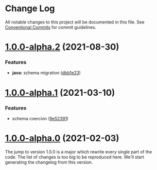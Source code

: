 # Change Log

All notable changes to this project will be documented in this file.
See [Conventional Commits](https://conventionalcommits.org) for commit guidelines.

# [1.0.0-alpha.2](https://github.com/adaltas/node-nikita/compare/@nikitajs/java@1.0.0-alpha.1...@nikitajs/java@1.0.0-alpha.2) (2021-08-30)


### Features

* **java:** schema migration ([dbb1e23](https://github.com/adaltas/node-nikita/commit/dbb1e234e648d7b793eb797c350d5adb727056cc))





# [1.0.0-alpha.1](https://github.com/adaltas/node-nikita/compare/@nikitajs/java@1.0.0-alpha.0...@nikitajs/java@1.0.0-alpha.1) (2021-03-10)


### Features

* schema coercion ([9e52391](https://github.com/adaltas/node-nikita/commit/9e52391852a8e45b35674faa44f17747303b2851))





# [1.0.0-alpha.0](https://github.com/adaltas/node-nikita/compare/@nikitajs/java@0.9.7...@nikitajs/java@1.0.0-alpha.0) (2021-02-03)

The jump to version 1.0.0 is a major which rewrite every single part of the code. The list of changes is too big to be reproduced here. We'll start generating the changelog from this version.

